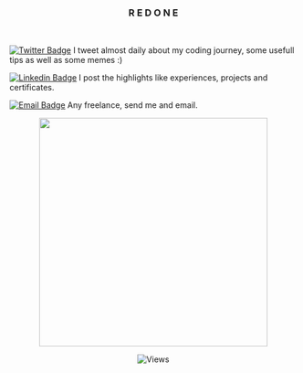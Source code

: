<h3 align="center">R E D O N E</h3>
<br>

<!-- Twitter -->
[![Twitter Badge](https://img.shields.io/badge/-Twitter-blue?style=flat-square&logo=Twitter&logoColor=white&link=https://www.twitter.com/redelkaoo)](https://www.twitter.com/redelkaoo) I tweet almost daily about my coding journey, some usefull tips as well as some memes :)

<!-- LinkedIn -->
[![Linkedin Badge](https://img.shields.io/badge/-LinkedIn-blue?style=flat-square&logo=Linkedin&logoColor=white&link=https://https://www.linkedin.com/in/redouane-elkaboussi/)](https://https://www.linkedin.com/in/redouane-elkaboussi/) I post the highlights like experiences, projects and certificates.

<!-- Email -->
[![Email Badge](https://img.shields.io/badge/-Email-d14836?style=flat-square&logo=Gmail&logoColor=white&link=mailto:elkaboussi@pm.me)](mailto:elkaboussi@pm.me) Any freelance, send me and email.

<div align="center">
<img src = "https://github-readme-streak-stats.herokuapp.com?user=redelka00&theme=github-dark&hide_border=true&date_format=M%20j%5B%2C%20Y%5D" width = 400>

![Views](https://komarev.com/ghpvc/?username=red-elka&color=green)